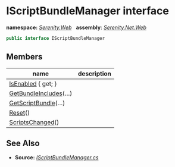 # IScriptBundleManager interface
**namespace:** *[Serenity.Web](../README.md#serenity.web-namespace)*   **assembly**: *[Serenity.Net.Web](../README.md)*

```csharp
public interface IScriptBundleManager
```

## Members

| name | description |
| --- | --- |
| [IsEnabled](IScriptBundleManager/IsEnabled.md) { get; } |  |
| [GetBundleIncludes](IScriptBundleManager/GetBundleIncludes.md)(…) |  |
| [GetScriptBundle](IScriptBundleManager/GetScriptBundle.md)(…) |  |
| [Reset](IScriptBundleManager/Reset.md)() |  |
| [ScriptsChanged](IScriptBundleManager/ScriptsChanged.md)() |  |

## See Also

* **Source:** *[IScriptBundleManager.cs](https://github.com/serenity-is/Serenity/blob/master/src/Serenity.Net.Web/Mvc/IScriptBundleManager.cs)*